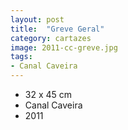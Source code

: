 ```yaml
---
layout: post
title:  "Greve Geral"
category: cartazes
image: 2011-cc-greve.jpg
tags:
- Canal Caveira
---
```


- 32 x 45 cm
- Canal Caveira
- 2011

